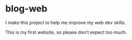 <h1> blog-web </h1>
<p>I make this project to help me improve my web dev skills. </p>
<p>This is my first website, so please don't expect too much.</p>
